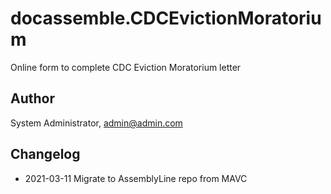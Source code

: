 # docassemble.CDCEvictionMoratorium

Online form to complete CDC Eviction Moratorium letter

## Author

System Administrator, admin@admin.com

## Changelog

* 2021-03-11 Migrate to AssemblyLine repo from MAVC
